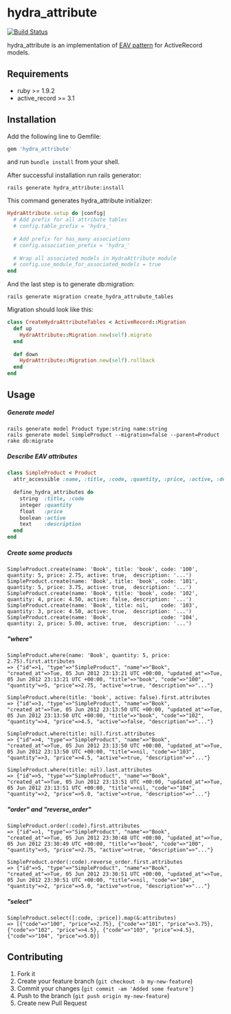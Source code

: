 # hydra_attribute
[![Build Status](https://secure.travis-ci.org/kostyantyn/hydra_attribute.png)](http://travis-ci.org/kostyantyn/hydra_attribute)

hydra_attribute is an implementation of
[EAV pattern](http://en.wikipedia.org/wiki/Entity–attribute–value_model) for ActiveRecord models.

## Requirements
* ruby >= 1.9.2
* active_record >= 3.1

## Installation

Add the following line to Gemfile:
```ruby
gem 'hydra_attribute'
```
and run `bundle install` from your shell.
    
After successful installation run rails generator:
```shell
rails generate hydra_attribute:install
```

This command generates hydra_attribute initializer:
```ruby    
HydraAttribute.setup do |config|
  # Add prefix for all attribute tables
  # config.table_prefix = 'hydra_'
      
  # Add prefix for has_many associations
  # config.association_prefix = 'hydra_'
      
  # Wrap all associated models in HydraAttribute module
  # config.use_module_for_associated_models = true
end
```

And the last step is to generate db:migration:
```shell
rails generate migration create_hydra_attrubute_tables
```    
Migration should look like this:
```ruby    
class CreateHydraAttributeTables < ActiveRecord::Migration
  def up
    HydraAttribute::Migration.new(self).migrate
  end
      
  def down
    HydraAttribute::Migration.new(self).rollback
  end
end
```
## Usage

##### Generate model
```shell
rails generate model Product type:string name:string
rails generate model SimpleProduct --migration=false --parent=Product
rake db:migrate
```

##### Describe EAV attributes
```ruby
class SimpleProduct < Product
  attr_accessible :name, :title, :code, :quantity, :price, :active, :description
  
  define_hydra_attributes do
    string  :title, :code
    integer :quantity
    float   :price
    boolean :active
    text    :description
  end
end
```

##### Create some products
```shell
SimpleProduct.create(name: 'Book', title: 'book', code: '100', quantity: 5, price: 2.75, active: true,  description: '...')
SimpleProduct.create(name: 'Book', title: 'book', code: '101', quantity: 5, price: 3.75, active: true,  description: '...')
SimpleProduct.create(name: 'Book', title: 'book', code: '102', quantity: 4, price: 4.50, active: false, description: '...')
SimpleProduct.create(name: 'Book', title: nil,    code: '103', quantity: 3, price: 4.50, active: true,  description: '...')
SimpleProduct.create(name: 'Book',                code: '104', quantity: 2, price: 5.00, active: true,  description: '...')
```

##### "where"
```shell
SimpleProduct.where(name: 'Book', quantity: 5, price: 2.75).first.attributes
=> {"id"=>1, "type"=>"SimpleProduct", "name"=>"Book", "created_at"=>Tue, 05 Jun 2012 23:13:21 UTC +00:00, "updated_at"=>Tue, 05 Jun 2012 23:13:21 UTC +00:00, "title"=>"book", "code"=>"100", "quantity"=>5, "price"=>2.75, "active"=>true, "description"=>"..."} 

SimpleProduct.where(title: 'book', active: false).first.attributes
=> {"id"=>3, "type"=>"SimpleProduct", "name"=>"Book", "created_at"=>Tue, 05 Jun 2012 23:13:50 UTC +00:00, "updated_at"=>Tue, 05 Jun 2012 23:13:50 UTC +00:00, "title"=>"book", "code"=>"102", "quantity"=>4, "price"=>4.5, "active"=>false, "description"=>"..."}

SimpleProduct.where(title: nil).first.attributes
=> {"id"=>4, "type"=>"SimpleProduct", "name"=>"Book", "created_at"=>Tue, 05 Jun 2012 23:13:50 UTC +00:00, "updated_at"=>Tue, 05 Jun 2012 23:13:50 UTC +00:00, "title"=>nil, "code"=>"103", "quantity"=>3, "price"=>4.5, "active"=>true, "description"=>"..."} 

SimpleProduct.where(title: nil).last.attributes
=> {"id"=>5, "type"=>"SimpleProduct", "name"=>"Book", "created_at"=>Tue, 05 Jun 2012 23:13:51 UTC +00:00, "updated_at"=>Tue, 05 Jun 2012 23:13:51 UTC +00:00, "title"=>nil, "code"=>"104", "quantity"=>2, "price"=>5.0, "active"=>true, "description"=>"..."}
```

##### "order" and "reverse_order"
```shell
SimpleProduct.order(:code).first.attributes
=> {"id"=>1, "type"=>"SimpleProduct", "name"=>"Book", "created_at"=>Tue, 05 Jun 2012 23:30:48 UTC +00:00, "updated_at"=>Tue, 05 Jun 2012 23:30:49 UTC +00:00, "title"=>"book", "code"=>"100", "quantity"=>5, "price"=>2.75, "active"=>true, "description"=>"..."} 

SimpleProduct.order(:code).reverse_order.first.attributes
=> {"id"=>5, "type"=>"SimpleProduct", "name"=>"Book", "created_at"=>Tue, 05 Jun 2012 23:30:51 UTC +00:00, "updated_at"=>Tue, 05 Jun 2012 23:30:51 UTC +00:00, "title"=>nil, "code"=>"104", "quantity"=>2, "price"=>5.0, "active"=>true, "description"=>"..."} 
```

##### "select"
```shell
SimpleProduct.select([:code, :price]).map(&:attributes)
=> [{"code"=>"100", "price"=>2.75}, {"code"=>"101", "price"=>3.75}, {"code"=>"102", "price"=>4.5}, {"code"=>"103", "price"=>4.5}, {"code"=>"104", "price"=>5.0}]
```

## Contributing

1. Fork it
2. Create your feature branch (`git checkout -b my-new-feature`)
3. Commit your changes (`git commit -am 'Added some feature'`)
4. Push to the branch (`git push origin my-new-feature`)
5. Create new Pull Request
